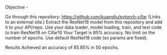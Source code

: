Objective - 

Go through this repository: https://github.com/kuangliu/pytorch-cifar (Links to an external site.)
Extract the ResNet18 model from this repository and add it to your API/repo. 
Use your data loader, model loading, train, and test code to train ResNet18 on Cifar10
Your Target is 85% accuracy. No limit on the number of epochs. Use default ResNet18 code (so params are fixed). 

Results
Achieved an accuracy of 85.85% in 50 epochs.
